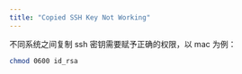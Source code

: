 ```yaml
---
title: "Copied SSH Key Not Working"
---
```



不同系统之间复制 ssh 密钥需要赋予正确的权限，以 mac 为例：

```bash
chmod 0600 id_rsa
```
